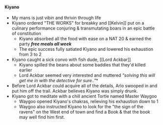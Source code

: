 #### Kiyano
- My mans is just vibin and thrivin through life
- Kiyano ordered "THE WORKS" for breakky and [[Kelvin]] put on a culinary performance conjuring & transmutating boars in an epic battle of constitution
	- Kiyano absorbed all the food with ease on a NAT 20 & earned the party ***free meals all week***
	- The epic success fully satiated Kiyano and lowered his exhaustion from 3 to 2
- Kiyano caught a sick convo with fish dude, [[Lord Ackbar]]
	- Kiyano spilled the beans about some baddies that they'd killed earlier
	- Lord Ackbar seemed very interested and muttered *"solving this will get me in with the detective for sure.."**
- Before Lord Ackbar could acquire all of the details, Arlo swooped in and put him off the trail. Ackbar believes Kiyano was simply drunk.
- Kiyano got to meditate with a chill ancient Tortle named Master Waygoo
	- Waygoo opened Kiyano's chakras, relieving his exhaustion down to 1
	- Waygoo also instructed Kiyano to look for the "the sign of the ravens" on the West end of town and find a Book & that the book may well find him first.
